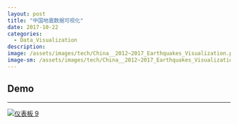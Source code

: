 ```yaml
---
layout: post
title: "中国地震数据可视化"
date: 2017-10-22
categories:
  - Data_Visualization
description:
image: /assets/images/tech/China__2012~2017_Earthquakes_Visualization.png
image-sm: /assets/images/tech/China__2012~2017_Earthquakes_Visualization.png
---
```

<h2>Demo</h2> 
<hr>
<div class='tableauPlaceholder' id='viz1509637080475' style='position: relative'><noscript><a href='#'><img alt='仪表板 9 ' src='https:&#47;&#47;public.tableau.com&#47;static&#47;images&#47;de&#47;demo_157&#47;9&#47;1_rss.png' style='border: none' /></a></noscript><object class='tableauViz'  style='display:none;'><param name='host_url' value='https%3A%2F%2Fpublic.tableau.com%2F' /> <param name='embed_code_version' value='3' /> <param name='site_root' value='' /><param name='name' value='demo_157&#47;9' /><param name='tabs' value='no' /><param name='toolbar' value='yes' /><param name='static_image' value='https:&#47;&#47;public.tableau.com&#47;static&#47;images&#47;de&#47;demo_157&#47;9&#47;1.png' /> <param name='animate_transition' value='yes' /><param name='display_static_image' value='yes' /><param name='display_spinner' value='yes' /><param name='display_overlay' value='yes' /><param name='display_count' value='yes' /><param name='filter' value='publish=yes' /></object></div>                
<script type='text/javascript'>                    var divElement = document.getElementById('viz1509637080475');                    var vizElement = divElement.getElementsByTagName('object')[0];                    vizElement.style.width='1000px';vizElement.style.height='4027px';                    var scriptElement = document.createElement('script');                    scriptElement.src = 'https://public.tableau.com/javascripts/api/viz_v1.js';                    vizElement.parentNode.insertBefore(scriptElement, vizElement);                
</script>